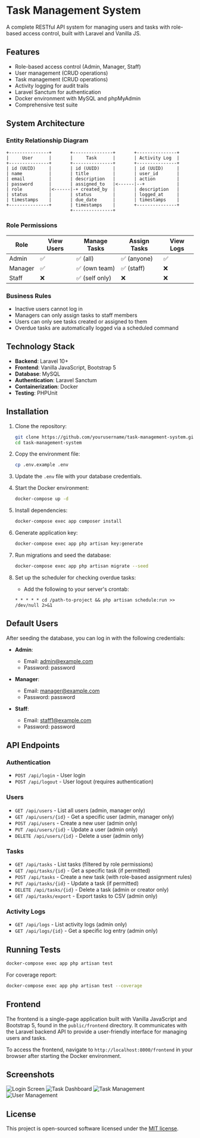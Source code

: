 # Task Management System

A complete RESTful API system for managing users and tasks with role-based access control, built with Laravel and Vanilla JS.

## Features

- Role-based access control (Admin, Manager, Staff)
- User management (CRUD operations)
- Task management (CRUD operations)
- Activity logging for audit trails
- Laravel Sanctum for authentication
- Docker environment with MySQL and phpMyAdmin
- Comprehensive test suite

## System Architecture

### Entity Relationship Diagram

```
+---------------+       +---------------+       +---------------+
|     User      |       |     Task      |       | Activity Log  |
+---------------+       +---------------+       +---------------+
| id (UUID)     |       | id (UUID)     |       | id (UUID)     |
| name          |       | title         |       | user_id       |
| email         |       | description   |       | action        |
| password      |       | assigned_to   |<------|--+            |
| role          |<------|-+ created_by  |       | description   |
| status        |       | status        |       | logged_at     |
| timestamps    |       | due_date      |       | timestamps    |
+---------------+       | timestamps    |       +---------------+
                        +---------------+
```

### Role Permissions

| Role    | View Users | Manage Tasks    | Assign Tasks   | View Logs |
|---------|------------|-----------------|----------------|-----------|
| Admin   | ✅         | ✅ (all)        | ✅ (anyone)    | ✅        |
| Manager | ✅         | ✅ (own team)   | ✅ (staff)     | ❌        |
| Staff   | ❌         | ✅ (self only)  | ❌             | ❌        |

### Business Rules

- Inactive users cannot log in
- Managers can only assign tasks to staff members
- Users can only see tasks created or assigned to them
- Overdue tasks are automatically logged via a scheduled command

## Technology Stack

- **Backend**: Laravel 10+
- **Frontend**: Vanilla JavaScript, Bootstrap 5
- **Database**: MySQL
- **Authentication**: Laravel Sanctum
- **Containerization**: Docker
- **Testing**: PHPUnit

## Installation

1. Clone the repository:
   ```bash
   git clone https://github.com/yourusername/task-management-system.git
   cd task-management-system
   ```

2. Copy the environment file:
   ```bash
   cp .env.example .env
   ```

3. Update the `.env` file with your database credentials.

4. Start the Docker environment:
   ```bash
   docker-compose up -d
   ```

5. Install dependencies:
   ```bash
   docker-compose exec app composer install
   ```

6. Generate application key:
   ```bash
   docker-compose exec app php artisan key:generate
   ```

7. Run migrations and seed the database:
   ```bash
   docker-compose exec app php artisan migrate --seed
   ```

8. Set up the scheduler for checking overdue tasks:
   - Add the following to your server's crontab:
   ```
   * * * * * cd /path-to-project && php artisan schedule:run >> /dev/null 2>&1
   ```

## Default Users

After seeding the database, you can log in with the following credentials:

- **Admin**:
  - Email: admin@example.com
  - Password: password

- **Manager**:
  - Email: manager@example.com
  - Password: password

- **Staff**:
  - Email: staff1@example.com
  - Password: password

## API Endpoints

### Authentication
- `POST /api/login` - User login
- `POST /api/logout` - User logout (requires authentication)

### Users
- `GET /api/users` - List all users (admin, manager only)
- `GET /api/users/{id}` - Get a specific user (admin, manager only)
- `POST /api/users` - Create a new user (admin only)
- `PUT /api/users/{id}` - Update a user (admin only)
- `DELETE /api/users/{id}` - Delete a user (admin only)

### Tasks
- `GET /api/tasks` - List tasks (filtered by role permissions)
- `GET /api/tasks/{id}` - Get a specific task (if permitted)
- `POST /api/tasks` - Create a new task (with role-based assignment rules)
- `PUT /api/tasks/{id}` - Update a task (if permitted)
- `DELETE /api/tasks/{id}` - Delete a task (admin or creator only)
- `GET /api/tasks/export` - Export tasks to CSV (admin only)

### Activity Logs
- `GET /api/logs` - List activity logs (admin only)
- `GET /api/logs/{id}` - Get a specific log entry (admin only)

## Running Tests

```bash
docker-compose exec app php artisan test
```

For coverage report:
```bash
docker-compose exec app php artisan test --coverage
```

## Frontend

The frontend is a single-page application built with Vanilla JavaScript and Bootstrap 5, found in the `public/frontend` directory. It communicates with the Laravel backend API to provide a user-friendly interface for managing users and tasks.

To access the frontend, navigate to `http://localhost:8000/frontend` in your browser after starting the Docker environment.

## Screenshots

![Login Screen](screenshots/login.png)
![Task Dashboard](screenshots/dashboard.png)
![Task Management](screenshots/tasks.png)
![User Management](screenshots/users.png)

## License

This project is open-sourced software licensed under the [MIT license](LICENSE).